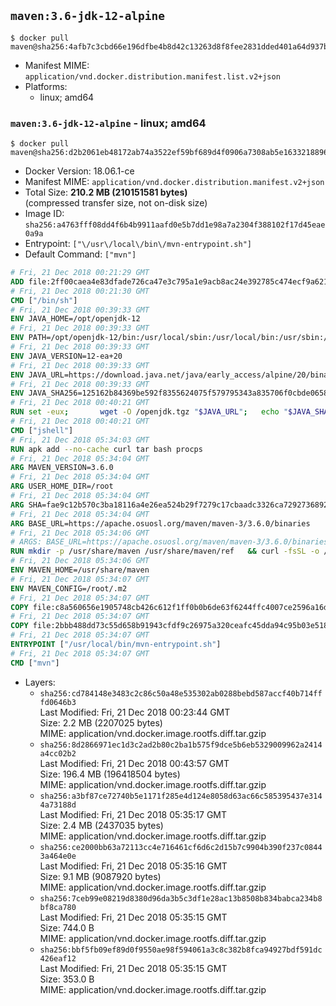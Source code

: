 ## `maven:3.6-jdk-12-alpine`

```console
$ docker pull maven@sha256:4afb7c3cbd66e196dfbe4b8d42c13263d8f8fee2831dded401a64d937bf2e107
```

-	Manifest MIME: `application/vnd.docker.distribution.manifest.list.v2+json`
-	Platforms:
	-	linux; amd64

### `maven:3.6-jdk-12-alpine` - linux; amd64

```console
$ docker pull maven@sha256:d2b2061eb48172ab74a3522ef59bf689d4f0906a7308ab5e1633218896c97b35
```

-	Docker Version: 18.06.1-ce
-	Manifest MIME: `application/vnd.docker.distribution.manifest.v2+json`
-	Total Size: **210.2 MB (210151581 bytes)**  
	(compressed transfer size, not on-disk size)
-	Image ID: `sha256:a4763fff08dd4f6b4b9911aafd0e5b7dd1e98a7a2304f388102f17d45eae0a9a`
-	Entrypoint: `["\/usr\/local\/bin\/mvn-entrypoint.sh"]`
-	Default Command: `["mvn"]`

```dockerfile
# Fri, 21 Dec 2018 00:21:29 GMT
ADD file:2ff00caea4e83dfade726ca47e3c795a1e9acb8ac24e392785c474ecf9a621f2 in / 
# Fri, 21 Dec 2018 00:21:30 GMT
CMD ["/bin/sh"]
# Fri, 21 Dec 2018 00:39:33 GMT
ENV JAVA_HOME=/opt/openjdk-12
# Fri, 21 Dec 2018 00:39:33 GMT
ENV PATH=/opt/openjdk-12/bin:/usr/local/sbin:/usr/local/bin:/usr/sbin:/usr/bin:/sbin:/bin
# Fri, 21 Dec 2018 00:39:33 GMT
ENV JAVA_VERSION=12-ea+20
# Fri, 21 Dec 2018 00:39:33 GMT
ENV JAVA_URL=https://download.java.net/java/early_access/alpine/20/binaries/openjdk-12-ea+20_linux-x64-musl_bin.tar.gz
# Fri, 21 Dec 2018 00:39:33 GMT
ENV JAVA_SHA256=125162b84369be592f8355624075f579795343a835706f0cbde065882d9404a1
# Fri, 21 Dec 2018 00:40:21 GMT
RUN set -eux; 		wget -O /openjdk.tgz "$JAVA_URL"; 	echo "$JAVA_SHA256 */openjdk.tgz" | sha256sum -c -; 	mkdir -p "$JAVA_HOME"; 	tar --extract --file /openjdk.tgz --directory "$JAVA_HOME" --strip-components 1; 	rm /openjdk.tgz; 		java -Xshare:dump; 		java --version; 	javac --version
# Fri, 21 Dec 2018 00:40:21 GMT
CMD ["jshell"]
# Fri, 21 Dec 2018 05:34:03 GMT
RUN apk add --no-cache curl tar bash procps
# Fri, 21 Dec 2018 05:34:04 GMT
ARG MAVEN_VERSION=3.6.0
# Fri, 21 Dec 2018 05:34:04 GMT
ARG USER_HOME_DIR=/root
# Fri, 21 Dec 2018 05:34:04 GMT
ARG SHA=fae9c12b570c3ba18116a4e26ea524b29f7279c17cbaadc3326ca72927368924d9131d11b9e851b8dc9162228b6fdea955446be41207a5cfc61283dd8a561d2f
# Fri, 21 Dec 2018 05:34:04 GMT
ARG BASE_URL=https://apache.osuosl.org/maven/maven-3/3.6.0/binaries
# Fri, 21 Dec 2018 05:34:06 GMT
# ARGS: BASE_URL=https://apache.osuosl.org/maven/maven-3/3.6.0/binaries MAVEN_VERSION=3.6.0 SHA=fae9c12b570c3ba18116a4e26ea524b29f7279c17cbaadc3326ca72927368924d9131d11b9e851b8dc9162228b6fdea955446be41207a5cfc61283dd8a561d2f USER_HOME_DIR=/root
RUN mkdir -p /usr/share/maven /usr/share/maven/ref   && curl -fsSL -o /tmp/apache-maven.tar.gz ${BASE_URL}/apache-maven-${MAVEN_VERSION}-bin.tar.gz   && echo "${SHA}  /tmp/apache-maven.tar.gz" | sha512sum -c -   && tar -xzf /tmp/apache-maven.tar.gz -C /usr/share/maven --strip-components=1   && rm -f /tmp/apache-maven.tar.gz   && ln -s /usr/share/maven/bin/mvn /usr/bin/mvn
# Fri, 21 Dec 2018 05:34:06 GMT
ENV MAVEN_HOME=/usr/share/maven
# Fri, 21 Dec 2018 05:34:07 GMT
ENV MAVEN_CONFIG=/root/.m2
# Fri, 21 Dec 2018 05:34:07 GMT
COPY file:c8a560656e1905748cb426c612f1ff0b0b6de63f6244ffc4007ce2596a16de58 in /usr/local/bin/mvn-entrypoint.sh 
# Fri, 21 Dec 2018 05:34:07 GMT
COPY file:2bbb488dd73c55d658b91943cfdf9c26975a320ceafc45dda94c95b03e518ad3 in /usr/share/maven/ref/ 
# Fri, 21 Dec 2018 05:34:07 GMT
ENTRYPOINT ["/usr/local/bin/mvn-entrypoint.sh"]
# Fri, 21 Dec 2018 05:34:07 GMT
CMD ["mvn"]
```

-	Layers:
	-	`sha256:cd784148e3483c2c86c50a48e535302ab0288bebd587accf40b714fffd0646b3`  
		Last Modified: Fri, 21 Dec 2018 00:23:44 GMT  
		Size: 2.2 MB (2207025 bytes)  
		MIME: application/vnd.docker.image.rootfs.diff.tar.gzip
	-	`sha256:8d2866971ec1d3c2ad2b80c2ba1b575f9dce5b6eb5329009962a2414a4cc02b2`  
		Last Modified: Fri, 21 Dec 2018 00:43:57 GMT  
		Size: 196.4 MB (196418504 bytes)  
		MIME: application/vnd.docker.image.rootfs.diff.tar.gzip
	-	`sha256:a3bf87ce72740b5e1171f285e4d124e8058d63ac66c585395437e3144a73188d`  
		Last Modified: Fri, 21 Dec 2018 05:35:17 GMT  
		Size: 2.4 MB (2437035 bytes)  
		MIME: application/vnd.docker.image.rootfs.diff.tar.gzip
	-	`sha256:ce2000bb63a72113cc4e716461cf6d6c2d15b7c9904b390f237c08443a464e0e`  
		Last Modified: Fri, 21 Dec 2018 05:35:16 GMT  
		Size: 9.1 MB (9087920 bytes)  
		MIME: application/vnd.docker.image.rootfs.diff.tar.gzip
	-	`sha256:7ceb99e08219d8380d96da3b5c3df1e28ac13b8508b834babca234b8bf8ca780`  
		Last Modified: Fri, 21 Dec 2018 05:35:15 GMT  
		Size: 744.0 B  
		MIME: application/vnd.docker.image.rootfs.diff.tar.gzip
	-	`sha256:bbf5fb09ef89d0f9550ae98f594061a3c8c382b8fca94927bdf591dc426eaf12`  
		Last Modified: Fri, 21 Dec 2018 05:35:15 GMT  
		Size: 353.0 B  
		MIME: application/vnd.docker.image.rootfs.diff.tar.gzip
